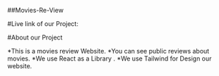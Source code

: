 ##Movies-Re-View

#Live link of our Project:

#About our Project

*This is a movies review Website.
*You can see public reviews about movies.
*We use React as a Library .
*We use Tailwind for Design our website.
